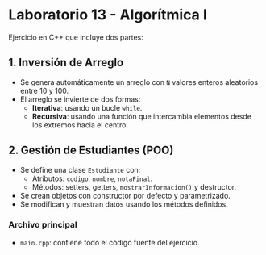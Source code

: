# Laboratorio 13 - Algorítmica I

Ejercicio en C++ que incluye dos partes:

## 1. Inversión de Arreglo

- Se genera automáticamente un arreglo con `N` valores enteros aleatorios entre 10 y 100.
- El arreglo se invierte de dos formas:
  - **Iterativa**: usando un bucle `while`.
  - **Recursiva**: usando una función que intercambia elementos desde los extremos hacia el centro.

## 2. Gestión de Estudiantes (POO)

- Se define una clase `Estudiante` con:
  - Atributos: `codigo`, `nombre`, `notaFinal`.
  - Métodos: setters, getters, `mostrarInformacion()` y destructor.
- Se crean objetos con constructor por defecto y parametrizado.
- Se modifican y muestran datos usando los métodos definidos.

### Archivo principal

- `main.cpp`: contiene todo el código fuente del ejercicio.
